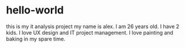 # hello-world
this is my it analysis project
my name is alex. I am 26 years old. I have 2 kids. I love UX design and IT project management. I love painting and baking in my spare time.
